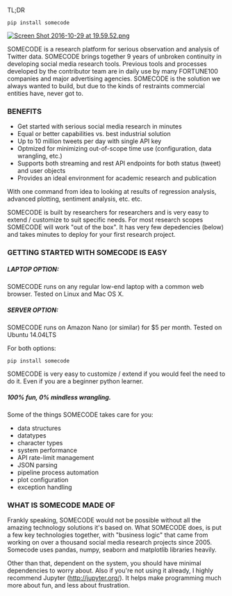 TL;DR

    pip install somecode 

[![Screen Shot 2016-10-29 at 19.59.52.png](https://s13.postimg.org/dlz5er05z/Screen_Shot_2016_10_29_at_19_59_52.png)](https://postimg.org/image/jzo8i051v/)

SOMECODE is a research platform for serious observation and analysis of Twitter data. SOMECODE brings together 9 years of unbroken continuity in developing social media research tools. Previous tools and processes developed by the contributor team are in daily use by many FORTUNE100 companies and major advertising agencies. SOMECODE is the solution we always wanted to build, but due to the kinds of restraints commercial entities have, never got to. 


### BENEFITS

- Get started with serious social media research in minutes 
- Equal or better capabilities vs. best industrial solution
- Up to 10 million tweets per day with single API key
- Optmized for minimizing out-of-scope time use (configuration, data wrangling, etc.) 
- Supports both streaming and rest API endpoints for both status (tweet) and user objects 
- Provides an ideal environment for academic research and publication 

With one command from idea to looking at results of regression analysis, advanced plotting, sentiment analysis, etc. etc. 

SOMECODE is built by researchers for researchers and is very easy to extend / customize to suit specific needs. For most research scopes SOMECODE will work "out of the box". It has very few depedencies (below) and takes minutes to deploy for your first research project. 


### GETTING STARTED WITH SOMECODE IS EASY

##### LAPTOP OPTION: 

SOMECODE runs on any regular low-end laptop with a common web browser. Tested on Linux and Mac OS X. 

##### SERVER OPTION: 

SOMECODE runs on Amazon Nano (or similar) for $5 per month. Tested on Ubuntu 14.04LTS

For both options: 

    pip install somecode 

SOMECODE is very easy to customize / extend if you would feel the need to 
do it. Even if you are a beginner python learner. 


##### 100% fun, 0% mindless wrangling. 

Some of the things SOMECODE takes care for you: 

- data structures
- datatypes 
- character types
- system performance
- API rate-limit management 
- JSON parsing 
- pipeline process automation 
- plot configuration 
- exception handling


### WHAT IS SOMECODE MADE OF

Frankly speaking, SOMECODE would not be possible without all the amazing technology solutions it's based on. What SOMECODE does, is put a few key technologies together, with "business logic" that came from working on over a thousand social media research projects since 2005. Somecode uses pandas, numpy, seaborn and matplotlib libraries heavily.

Other than that, dependent on the system, you should have minimal dependencies to worry about. Also if you're not using it already, I highly recommend Jupyter (http://jupyter.org/). It helps make programming much more about fun, and less about frustration. 
